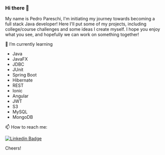 ### Hi there 👋

My name is Pedro Pareschi, I'm initiating my journey towards becoming a full stack Java developer! Here I'll put some of my projects, including college/course challenges and some ideas I create myself. I hope you enjoy what you see, and hopefully we can work on something together!

🌱 I’m currently learning 
* Java
* JavaFX
* JDBC
* JUnit
* Spring Boot
* Hibernate
* REST
* Ionic
* Angular
* JWT
* S3
* MySQL
* MongoDB
  
📫 How to reach me:

  [![Linkedin Badge](https://img.shields.io/badge/-LinkedIn-blue?style=flat-square&logo=Linkedin&logoColor=white&link=https://www.linkedin.com/in/fagnerpsantos/)](https://www.linkedin.com/in/pedro-pareschi/)

Cheers!
